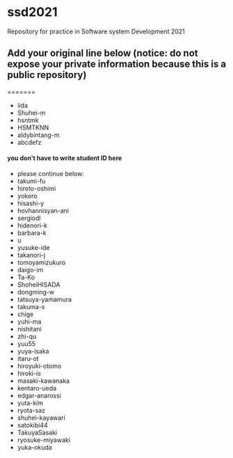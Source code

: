 # ssd2021
Repository for practice in Software system Development 2021
## Add your original line below (notice: do not expose your private information because this is a public repository)

=======
* iida
* Shuhei-m
* hsntmk
* HSMTKNN
* aldybintang-m
* abcdefz
#### you don't have to write student ID here
* please continue below:
* takumi-fu
* hiroto-oshimi
* yokoro
* hisashi-y
* hovhannisyan-ani
* sergiodl
* hidenori-k
* barbara-k
* u
* yusuke-ide
* takanori-j
* tomoyamizukuro
* daigo-im
* Ta-Ko
* ShoheiHISADA
* dongming-w
* tatsuya-yamamura
* takuma-s
* chige
* yuhi-ma
* nishitani
* zhi-qu
* yuu55
* yuya-isaka
* itaru-ot
* hiroyuki-otomo
* hiroki-is
* masaki-kawanaka
* kentaro-ueda
* edgar-anarossi
* yuta-kim
* ryota-saz
* shuhei-kayawari
* satokibi44
* TakuyaSasaki
* ryosuke-miyawaki
* yuka-okuda
